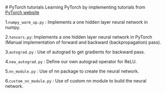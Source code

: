 # PyTorch tutorials
Learning PyTorch by implementing tutorials from [PyTorch website](https://pytorch.org/tutorials/beginner/pytorch_with_examples.html)


1.`numpy_warm_up.py` : Implements a one hidden layer neural network in numpy.

2.`tensors.py`: Implements a one hidden layer neural network in PyTorch
(Manual implementation of forward and backward (backpropagation) pass).

3.`autograd.py` : Use of autograd to get gradients for backward pass.

4.`new_autograd.py` : Define our own autograd operator for ReLU.

5.`nn_module.py` : Use of nn package to create the neural network.

6.`custom_nn_module.py` : Use of custom nn module to build the neural network.
